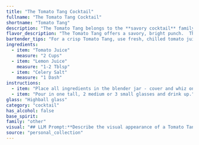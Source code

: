 ```yaml
---
title: "The Tomato Tang Cocktail"
fullname: "The Tomato Tang Cocktail"
shortname: "Tomato Tang"
description: "The Tomato Tang belongs to the **savory cocktail** family, a category that emerged in the early 20th century. Its simplicity suggests an American origin, likely born during the Prohibition era, when resourceful bartenders experimented with readily available ingredients. "
flavor_description: "The Tomato Tang offers a savory, bright punch.  The tomato juice provides a rich, earthy base, while the lemon juice adds a sharp, citrusy tang.  Celery salt adds a subtle, herbaceous depth, balancing the sweetness of the tomato with a refreshing, salty note.  It's a unique and invigorating cocktail, perfect for a warm day. "
bartender_tips: "For a crisp Tomato Tang, use fresh, chilled tomato juice and a good quality celery salt.  The ratio of tomato to lemon juice is key: start with a 4:1 ratio and adjust to taste.  Shake vigorously with ice to chill and dilute the drink.  Rim the glass with celery salt for a savory touch.  Garnish with a celery stalk or a sprig of fresh basil. "
ingredients:
  - item: "Tomato Juice"
    measure: "2 Cups"
  - item: "Lemon Juice"
    measure: "1-2 Tblsp"
  - item: "Celery Salt"
    measure: "1 Dash"
instructions:
  - item: "Place all ingredients in the blender jar - cover and whiz on medium speed until well blended."
  - item: "Pour in one tall, 2 medium or 3 small glasses and drink up."
glass: "Highball glass"
category: "cocktail"
has_alcohol: false
base_spirit:
family: "other"
visual: "## LLM Prompt:**Describe the visual appearance of a Tomato Tang cocktail, made with tomato juice, lemon juice, and celery salt. Consider the following:*** **Color:** What is the overall color of the drink? Is it a vibrant red, a deep orange, or something in between? Are there any variations in color, like streaks or layers?* **Clarity:** Is the drink clear or cloudy? Does it have any particles suspended in it, like pulp from the tomato juice?* **Texture:** Is the drink thick or thin? Are there any visible bubbles or foam? * **Garnish:**  While not part of the recipe, imagine a garnish that would complement the drink visually. What kind of garnish could you use, and how would it look in the glass?* **Glassware:** What kind of glass would you serve this cocktail in? Does the glass affect the visual appearance of the drink?**Please provide a descriptive paragraph that captures the visual appeal of the Tomato Tang cocktail.** "
source: "personal_collection"
---
```


